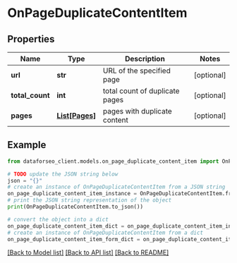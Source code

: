 # OnPageDuplicateContentItem


## Properties

Name | Type | Description | Notes
------------ | ------------- | ------------- | -------------
**url** | **str** | URL of the specified page | [optional] 
**total_count** | **int** | total count of duplicate pages | [optional] 
**pages** | [**List[Pages]**](Pages.md) | pages with duplicate content | [optional] 

## Example

```python
from dataforseo_client.models.on_page_duplicate_content_item import OnPageDuplicateContentItem

# TODO update the JSON string below
json = "{}"
# create an instance of OnPageDuplicateContentItem from a JSON string
on_page_duplicate_content_item_instance = OnPageDuplicateContentItem.from_json(json)
# print the JSON string representation of the object
print(OnPageDuplicateContentItem.to_json())

# convert the object into a dict
on_page_duplicate_content_item_dict = on_page_duplicate_content_item_instance.to_dict()
# create an instance of OnPageDuplicateContentItem from a dict
on_page_duplicate_content_item_form_dict = on_page_duplicate_content_item.from_dict(on_page_duplicate_content_item_dict)
```
[[Back to Model list]](../README.md#documentation-for-models) [[Back to API list]](../README.md#documentation-for-api-endpoints) [[Back to README]](../README.md)


